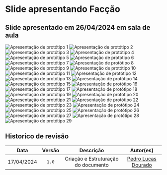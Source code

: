 # Slide apresentando Facção
## Slide apresentado em 26/04/2024 em sala de aula



![Apresentação de protótipo 1](../../assets/slide%20Faccao/slide01.jpg)
![Apresentação de protótipo 2](../../assets/slide%20Faccao/slide02.jpg)
![Apresentação de protótipo 3](../../assets/slide%20Faccao/slide03.jpg)
![Apresentação de protótipo 4](../../assets/slide%20Faccao/slide04.jpg)
![Apresentação de protótipo 5](../../assets/slide%20Faccao/slide05.jpg)
![Apresentação de protótipo 6](../../assets/slide%20Faccao/slide06.jpg)
![Apresentação de protótipo 7](../../assets/slide%20Faccao/slide07.jpg)
![Apresentação de protótipo 8](../../assets/slide%20Faccao/slide08.jpg)
![Apresentação de protótipo 9](../../assets/slide%20Faccao/slide09.jpg)
![Apresentação de protótipo 10](../../assets/slide%20Faccao/slide10.jpg)
![Apresentação de protótipo 11](../../assets/slide%20Faccao/slide11.jpg)
![Apresentação de protótipo 12](../../assets/slide%20Faccao/slide12.jpg)
![Apresentação de protótipo 13](../../assets/slide%20Faccao/slide13.jpg)
![Apresentação de protótipo 14](../../assets/slide%20Faccao/slide14.jpg)
![Apresentação de protótipo 15](../../assets/slide%20Faccao/slide15.jpg)
![Apresentação de protótipo 16](../../assets/slide%20Faccao/slide16.jpg)
![Apresentação de protótipo 17](../../assets/slide%20Faccao/slide17.jpg)
![Apresentação de protótipo 18](../../assets/slide%20Faccao/slide18.jpg)
![Apresentação de protótipo 19](../../assets/slide%20Faccao/slide19.jpg)
![Apresentação de protótipo 20](../../assets/slide%20Faccao/slide20.jpg)
![Apresentação de protótipo 21](../../assets/slide%20Faccao/slide21.jpg)
![Apresentação de protótipo 22](../../assets/slide%20Faccao/slide22.jpg)
![Apresentação de protótipo 23](../../assets/slide%20Faccao/slide23.jpg)
![Apresentação de protótipo 24](../../assets/slide%20Faccao/slide24.jpg)
![Apresentação de protótipo 25](../../assets/slide%20Faccao/slide25.jpg)
![Apresentação de protótipo 26](../../assets/slide%20Faccao/slide26.jpg)
![Apresentação de protótipo 27](../../assets/slide%20Faccao/slide27.jpg)
![Apresentação de protótipo 28](../../assets/slide%20Faccao/slide28.jpg)
![Apresentação de protótipo 29](../../assets/slide%20Faccao/slide29.jpg)

## Historico de revisão

|    Data    | Versão |              Descrição              |                      Autor(es)                      |
| :--------: | :----: | :---------------------------------: | :-------------------------------------------------: |
| 17/04/2024 | `1.0`  | Criação e Estruturação do documento | [Pedro Lucas Dourado](https://github.com/lucasdray) |

